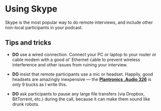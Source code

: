 Using Skype
=======

Skype is the most popular way to do remote interviews, and include other non-local participants in your podcast.


## Tips and tricks

* **DO** use a wired connection. Connect your PC or laptop to your router or cable modem with a good ol' Ethernet cable to prevent wireless interference and other issues from ruining your interview.

* **DO** insist that remote participants use a mic or headset. Happily, good headsets are amazingly inexpensive — the [**Plantronics .Audio 326**](http://www.amazon.com/gp/product/B001S2RCXW) is only 9 bucks as I write this.

* **DO** ask participants to pause any large file transfers (via Dropbox, BitTorrent, etc.) during the call, because it can make them sound like drunk robots.




